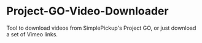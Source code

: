 Project-GO-Video-Downloader
===========================

Tool to download videos from SimplePickup's Project GO, or just download a set of Vimeo links.